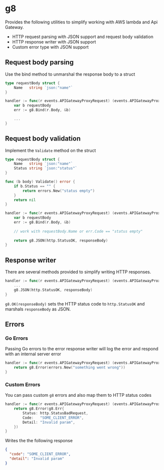 # g8

Provides the following utilities to simplify working with AWS lambda and Api Gateway.

* HTTP request parsing with JSON support and request body validation
* HTTP response writer with JSON support
* Custom error type with JSON support

## Request body parsing

Use the bind method to unmarshal the response body to a struct

```go
type requestBody struct {
	Name   string `json:"name"`
}

handler := func(r events.APIGatewayProxyRequest) (events.APIGatewayProxyResponse, error) {
	var b requestBody
	err := g8.Bind(r.Body, &b)

	...
}
```

## Request body validation

Implement the `Validate` method on the struct

```go
type requestBody struct {
	Name   string `json:"name"`
	Status string `json:"status"`
}

func (b body) Validate() error {
	if b.Status == "" {
		return errors.New("status empty")
	}
	return nil
}

handler := func(r events.APIGatewayProxyRequest) (events.APIGatewayProxyResponse, error) {
	var b requestBody
	err := g8.Bind(r.Body, &b)
	
	// work with requestBody.Name or err.Code == "status empty"
	
	return g8.JSON(http.StatusOK, responseBody)
}
```

## Response writer

There are several methods provided to simplify writing HTTP responses. 

```go
handler := func(r events.APIGatewayProxyRequest) (events.APIGatewayProxyResponse, error) {
	...
	g8.JSON(http.StatusOK, responseBody)
}
```

`g8.OK(responseBody)` sets the HTTP status code to `http.StatusOK` and marshals `responseBody` as JSON.

## Errors

### Go Errors

Passing Go errors to the error response writer will log the error and respond with an internal server error

```go
handler := func(r events.APIGatewayProxyRequest) (events.APIGatewayProxyResponse, error) {
	return g8.Error(errors.New("something went wrong"))
}
```

### Custom Errors

You can pass custom `g8` errors and also map them to HTTP status codes

```go
handler := func(r events.APIGatewayProxyRequest) (events.APIGatewayProxyResponse, error) {
	return g8.Error(g8.Err{
		Status: http.StatusBadRequest,
		Code:   "SOME_CLIENT_ERROR",
		Detail: "Invalid param",
	})
}
```

Writes the the following response

```json
{
  "code": "SOME_CLIENT_ERROR",
  "detail": "Invalid param"
}
```
